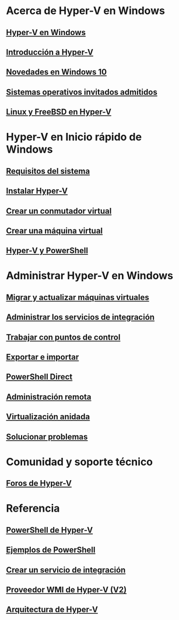 # Acerca de Hyper-V en Windows

## [Hyper-V en Windows](./windows_welcome.md)

## [Introducción a Hyper-V](./about/hyperv_on_windows.md)

## [Novedades en Windows 10](./about/whats_new.md)

## [Sistemas operativos invitados admitidos](about/supported_guest_os.md)

## [Linux y FreeBSD en Hyper-V](https://technet.microsoft.com/library/dn531030.aspx)

# Hyper-V en Inicio rápido de Windows

## [Requisitos del sistema](quick_start/walkthrough_compatibility.md)

## [Instalar Hyper-V](quick_start/walkthrough_install.md)

## [Crear un conmutador virtual](quick_start/walkthrough_virtual_switch.md)

## [Crear una máquina virtual](quick_start/walkthrough_create_vm.md)

## [Hyper-V y PowerShell](quick_start/walkthrough_powershell.md)

# Administrar Hyper-V en Windows

## [Migrar y actualizar máquinas virtuales](user_guide/migrating_vms.md)

## [Administrar los servicios de integración](user_guide/managing_ics.md)

## [Trabajar con puntos de control](user_guide/checkpoints.md)

## [Exportar e importar](user_guide/export_import.md)

## [PowerShell Direct](user_guide/vmsession.md)

## [Administración remota](user_guide/remote_host_management.md)

## [Virtualización anidada](user_guide/nesting.md)

## [Solucionar problemas](user_guide/troubleshooting.md)

# Comunidad y soporte técnico

## [Foros de Hyper-V](https://social.technet.microsoft.com/Forums/windowsserver/en-US/home?forum=winserverhyperv)

# Referencia

## [PowerShell de Hyper-V](https://technet.microsoft.com/library/hh848559.aspx)

## [Ejemplos de PowerShell](develop/powershell_snippets.md)

## [Crear un servicio de integración](develop/make_mgmt_service.md)

## [Proveedor WMI de Hyper-V (V2)](https://msdn.microsoft.com/library/hh850319.aspx)

## [Arquitectura de Hyper-V](https://msdn.microsoft.com/en-us/library/cc768520(v=bts.10).aspx)


<!--HONumber=Feb16_HO2-->
